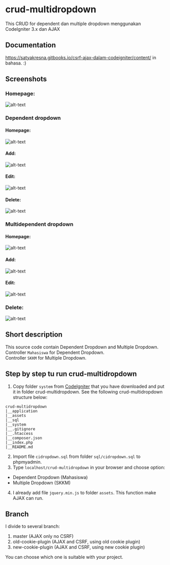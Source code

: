 # crud-multidropdown
This CRUD for dependent dan multiple dropdown menggunakan CodeIgniter 3.x dan AJAX

## Documentation
https://satyakresna.gitbooks.io/csrf-ajax-dalam-codeigniter/content/ in bahasa. :)

## Screenshots
### Homepage: <br>
![alt-text](https://github.com/satyakresna/crud-multidropdown/blob/new-cookie-plugin/screenshots/homepage.png "Homepage") <br>

### Dependent dropdown <br>
#### Homepage: <br>
![alt-text](https://github.com/satyakresna/crud-multidropdown/blob/new-cookie-plugin/screenshots/dependent%20dropdown.png "Dependent Dropdown homepage")<br>
#### Add: <br>
![alt-text](https://github.com/satyakresna/crud-multidropdown/blob/new-cookie-plugin/screenshots/dependent%20dropdown%20add.png "Dependent Dropdown Add")<br>
#### Edit: <br>
![alt-text](https://github.com/satyakresna/crud-multidropdown/blob/new-cookie-plugin/screenshots/dependent%20dropdown%20edit.png "Dependent Dropdown Edit")<br>
#### Delete: <br>
![alt-text](https://github.com/satyakresna/crud-multidropdown/blob/new-cookie-plugin/screenshots/dependent%20dropdown%20delete.png "Dependent Dropdown Delete")<br>

### Multidependent dropdown <br>
#### Homepage: <br>
![alt-text](https://github.com/satyakresna/crud-multidropdown/blob/new-cookie-plugin/screenshots/Multidependent%20dropdown.png "Multidependent dropdown homepage")<br>
#### Add: <br>
![alt-text](https://github.com/satyakresna/crud-multidropdown/blob/new-cookie-plugin/screenshots/Multidependent%20dropdown%20add.png "Dependent Dropdown Add")<br>
#### Edit: <br>
![alt-text](https://github.com/satyakresna/crud-multidropdown/blob/new-cookie-plugin/screenshots/Multidependent%20dropdown%20edit.png "Multidependent dropdown Edit")<br>
### Delete: <br>
![alt-text](https://github.com/satyakresna/crud-multidropdown/blob/new-cookie-plugin/screenshots/Multidependent%20dropdown%20delete.png "Multidependent dropdown Delete")<br>

## Short description
This source code contain Dependent Dropdown and Multiple Dropdown. <br>
Controller `Mahasiswa` for Dependent Dropdown. <br>
Controller `SKKM` for Multiple Dropdown. <br>

## Step by step tu run crud-multidropdown
1. Copy folder `system` from [CodeIgniter](https://codeigniter.com/download) that you have downloaded and put it in folder crud-multidropdown.
See the following crud-multidropdown structure below:
```
crud-multidropdown
|__application
|__assets
|__sql
|__system
|__.gitignore
|__.htaccess
|__composer.json
|__index.php
|__README.md
```
2. Import file `cidropdown.sql` from folder `sql/cidropdown.sql` to phpmyadmin.
3. Type `localhost/crud-multidropdown` in your browser and choose option:

  * Dependent Dropdown (Mahasiswa)
  * Multiple Dropdown (SKKM)

4. I already add file `jquery.min.js` to folder `assets`. This function make AJAX can run.

## Branch
I divide to several branch:
1. master (AJAX only no CSRF)
2. old-cookie-plugin (AJAX and CSRF, using old cookie plugin)
3. new-cookie-plugin (AJAX and CSRF, using new cookie plugin)

You can choose which one is suitable with your project.
